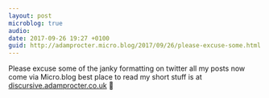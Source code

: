 ```yaml
---
layout: post
microblog: true
audio: 
date: 2017-09-26 19:27 +0100
guid: http://adamprocter.micro.blog/2017/09/26/please-excuse-some.html
---
```

Please excuse some of the janky formatting on twitter all my posts now come via Micro.blog best place to read my short stuff is at [discursive.adamprocter.co.uk](http://discursive.adamprocter.co.uk) 🦄
